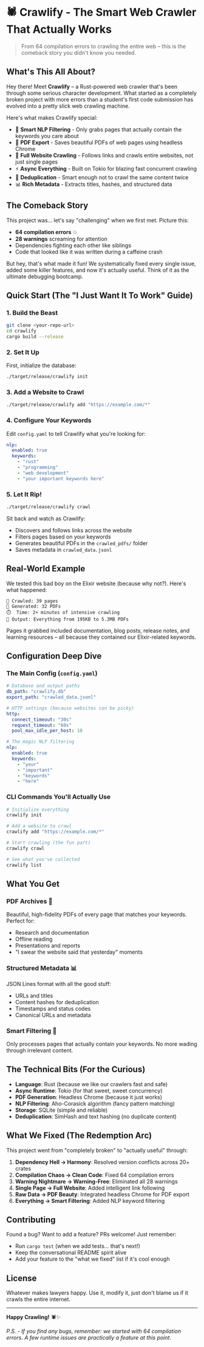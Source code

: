 # 🕷️ Crawlify - The Smart Web Crawler That Actually Works

> From 64 compilation errors to crawling the entire web – this is the comeback story you didn't know you needed.

## What's This All About?

Hey there! Meet **Crawlify** – a Rust-powered web crawler that's been through some serious character development. What started as a completely broken project with more errors than a student's first code submission has evolved into a pretty slick web crawling machine.

Here's what makes Crawlify special:

- 🧠 **Smart NLP Filtering** - Only grabs pages that actually contain the keywords you care about
- 📄 **PDF Export** - Saves beautiful PDFs of web pages using headless Chrome
- 🔗 **Full Website Crawling** - Follows links and crawls entire websites, not just single pages
- ⚡ **Async Everything** - Built on Tokio for blazing fast concurrent crawling
- 🎯 **Deduplication** - Smart enough not to crawl the same content twice
- 📊 **Rich Metadata** - Extracts titles, hashes, and structured data

## The Comeback Story

This project was... let's say "challenging" when we first met. Picture this:
- **64 compilation errors** 💥
- **28 warnings** screaming for attention  
- Dependencies fighting each other like siblings
- Code that looked like it was written during a caffeine crash

But hey, that's what made it fun! We systematically fixed every single issue, added some killer features, and now it's actually useful. Think of it as the ultimate debugging bootcamp.

## Quick Start (The "I Just Want It To Work" Guide)

### 1. Build the Beast

```bash
git clone <your-repo-url>
cd crawlify
cargo build --release
```

### 2. Set It Up

First, initialize the database:
```bash
./target/release/crawlify init
```

### 3. Add a Website to Crawl

```bash
./target/release/crawlify add "https://example.com/*"
```

### 4. Configure Your Keywords

Edit `config.yaml` to tell Crawlify what you're looking for:

```yaml
nlp:
  enabled: true
  keywords:
    - "rust"
    - "programming" 
    - "web development"
    - "your important keywords here"
```

### 5. Let It Rip!

```bash
./target/release/crawlify crawl
```

Sit back and watch as Crawlify:
- Discovers and follows links across the website
- Filters pages based on your keywords
- Generates beautiful PDFs in the `crawled_pdfs/` folder
- Saves metadata in `crawled_data.jsonl`

## Real-World Example

We tested this bad boy on the Elixir website (because why not?). Here's what happened:

```
🎯 Crawled: 39 pages
📄 Generated: 32 PDFs  
⏱️  Time: 2+ minutes of intensive crawling
💾 Output: Everything from 195KB to 5.3MB PDFs
```

Pages it grabbed included documentation, blog posts, release notes, and learning resources – all because they contained our Elixir-related keywords.

## Configuration Deep Dive

### The Main Config (`config.yaml`)

```yaml
# Database and output paths
db_path: "crawlify.db"
export_path: "crawled_data.jsonl"

# HTTP settings (because websites can be picky)
http:
  connect_timeout: "30s"
  request_timeout: "60s"
  pool_max_idle_per_host: 10

# The magic NLP filtering
nlp:
  enabled: true
  keywords:
    - "your"
    - "important" 
    - "keywords"
    - "here"
```

### CLI Commands You'll Actually Use

```bash
# Initialize everything
crawlify init

# Add a website to crawl  
crawlify add "https://example.com/*"

# Start crawling (the fun part)
crawlify crawl

# See what you've collected
crawlify list
```

## What You Get

### PDF Archives 📄
Beautiful, high-fidelity PDFs of every page that matches your keywords. Perfect for:
- Research and documentation
- Offline reading
- Presentations and reports
- "I swear the website said that yesterday" moments

### Structured Metadata 📊
JSON Lines format with all the good stuff:
- URLs and titles
- Content hashes for deduplication  
- Timestamps and status codes
- Canonical URLs and metadata

### Smart Filtering 🧠
Only processes pages that actually contain your keywords. No more wading through irrelevant content.

## The Technical Bits (For the Curious)

- **Language**: Rust (because we like our crawlers fast and safe)
- **Async Runtime**: Tokio (for that sweet, sweet concurrency)
- **PDF Generation**: Headless Chrome (because it just works)
- **NLP Filtering**: Aho-Corasick algorithm (fancy pattern matching)
- **Storage**: SQLite (simple and reliable)
- **Deduplication**: SimHash and text hashing (no duplicate content)

## What We Fixed (The Redemption Arc)

This project went from "completely broken" to "actually useful" through:

1. **Dependency Hell → Harmony**: Resolved version conflicts across 20+ crates
2. **Compilation Chaos → Clean Code**: Fixed 64 compilation errors 
3. **Warning Nightmare → Warning-Free**: Eliminated all 28 warnings
4. **Single Page → Full Website**: Added intelligent link following
5. **Raw Data → PDF Beauty**: Integrated headless Chrome for PDF export
6. **Everything → Smart Filtering**: Added NLP keyword filtering

## Contributing

Found a bug? Want to add a feature? PRs welcome! Just remember:
- Run `cargo test` (when we add tests... that's next!)
- Keep the conversational README spirit alive
- Add your feature to the "what we fixed" list if it's cool enough

## License

Whatever makes lawyers happy. Use it, modify it, just don't blame us if it crawls the entire internet.

---

**Happy Crawling!** 🕷️✨

*P.S. - If you find any bugs, remember: we started with 64 compilation errors. A few runtime issues are practically a feature at this point.*